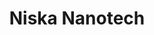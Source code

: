 ---
layout: ../../../layouts/PostLayout.astro
title: 'Niska Nanotech'
searchTerms: ['Niska Nanotech']
---